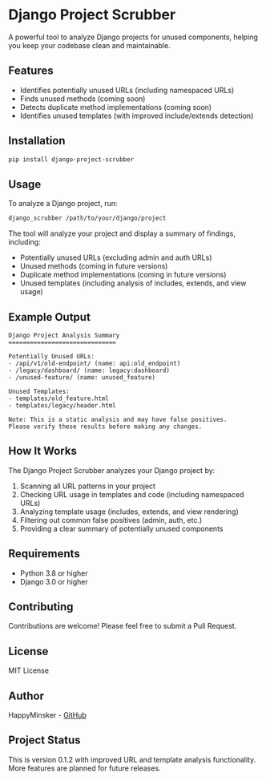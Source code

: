# Django Project Scrubber

A powerful tool to analyze Django projects for unused components, helping you keep your codebase clean and maintainable.

## Features

- Identifies potentially unused URLs (including namespaced URLs)
- Finds unused methods (coming soon)
- Detects duplicate method implementations (coming soon)
- Identifies unused templates (with improved include/extends detection)

## Installation

```bash
pip install django-project-scrubber
```

## Usage

To analyze a Django project, run:

```bash
django_scrubber /path/to/your/django/project
```

The tool will analyze your project and display a summary of findings, including:
- Potentially unused URLs (excluding admin and auth URLs)
- Unused methods (coming in future versions)
- Duplicate method implementations (coming in future versions)
- Unused templates (including analysis of includes, extends, and view usage)

## Example Output

```
Django Project Analysis Summary
==============================

Potentially Unused URLs:
- /api/v1/old-endpoint/ (name: api:old_endpoint)
- /legacy/dashboard/ (name: legacy:dashboard)
- /unused-feature/ (name: unused_feature)

Unused Templates:
- templates/old_feature.html
- templates/legacy/header.html

Note: This is a static analysis and may have false positives.
Please verify these results before making any changes.
```

## How It Works

The Django Project Scrubber analyzes your Django project by:
1. Scanning all URL patterns in your project
2. Checking URL usage in templates and code (including namespaced URLs)
3. Analyzing template usage (includes, extends, and view rendering)
4. Filtering out common false positives (admin, auth, etc.)
5. Providing a clear summary of potentially unused components

## Requirements

- Python 3.8 or higher
- Django 3.0 or higher

## Contributing

Contributions are welcome! Please feel free to submit a Pull Request.

## License

MIT License

## Author

HappyMinsker - [GitHub](https://github.com/HappyMinsker)

## Project Status

This is version 0.1.2 with improved URL and template analysis functionality. More features are planned for future releases. 